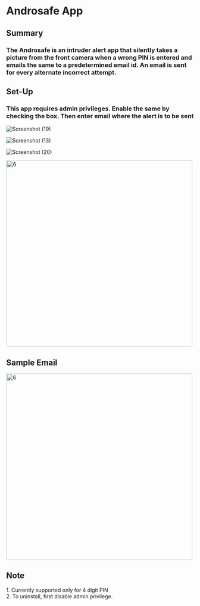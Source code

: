 <h1> Androsafe App </h1>
<h2> Summary </h2>
<h3>The Androsafe is an intruder alert app that silently takes a picture from the front camera when a wrong PIN is entered and emails the same to a predetermined email id. An email is sent for every alternate incorrect attempt.</h3>

<h2> Set-Up </h2>
<h3>This app requires admin privileges. Enable the same by checking the box. Then enter email where the alert is to be sent</h3>

![Screenshot (19)](https://user-images.githubusercontent.com/114461735/192594545-c6359c72-bcc5-4a2c-acd4-ed05ee883d0b.png)

![Screenshot (13)](https://user-images.githubusercontent.com/114461735/192595112-80f4a3d1-d275-404d-86de-c14be2ff847a.png)

![Screenshot (20)](https://user-images.githubusercontent.com/114461735/192595467-ac38d6e9-eaf1-4543-8522-a534cc9df75a.png)

<img width="500" alt="6" src="https://user-images.githubusercontent.com/67473215/105157878-6a4fb380-5b33-11eb-8a01-bf5f6302f958.jpg">

<h2>Sample Email</h2>

<img width="500" alt="6" src="https://user-images.githubusercontent.com/67473215/105156414-d204ff00-5b31-11eb-804a-4ca0d3284f2b.PNG">

<h2>Note</h2>
1. Currently supported only for 4 digit PIN </br>
2. To uninstall, first disable admin privilege.
